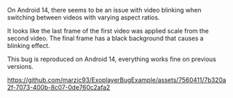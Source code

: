 On Android 14, there seems to be an issue with video blinking when switching between videos with varying aspect ratios. 

It looks like the last frame of the first video was applied scale from the second video. The final frame has a black background that causes a blinking effect.

This bug is reproduced on Android 14, everything works fine on previous versions. 


https://github.com/marzic93/ExoplayerBugExample/assets/7560411/7b320a2f-7073-400b-8c07-0de760c2afa2

